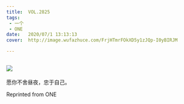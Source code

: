 ```yaml
---
title:	VOL.2825
tags:
 - 一个
 - ONE
date:	2020/07/1 13:13:13
cover:	http://image.wufazhuce.com/FrjHTmrFOkXD5y1zJQp-I0yBIRJM

---
```

![](http://image.wufazhuce.com/FrjHTmrFOkXD5y1zJQp-I0yBIRJM)
---

愿你不舍昼夜，忠于自己。
 
Reprinted from ONE
